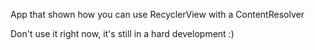 App that shown how you can use RecyclerView with a ContentResolver

Don't use it right now, it's still in a hard development :)